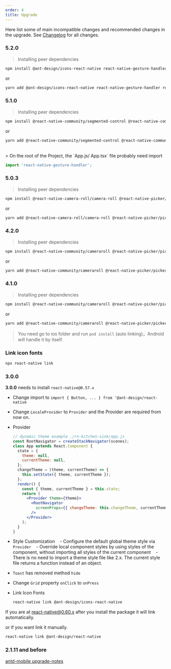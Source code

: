 ```yaml
---
order: 4
title: Upgrade
---
```


Here list some of main incompatible changes and recommended changes in the upgrade. See [Changelog](/changelog) for all changes.

### 5.2.0

> Installing peer dependencies

```bash
npm install @ant-design/icons-react-native react-native-gesture-handler react-native-reanimated
```

or

```bash
yarn add @ant-design/icons-react-native react-native-gesture-handler react-native-reanimated
```

### 5.1.0

> Installing peer dependencies

```bash
npm install @react-native-community/segmented-control @react-native-community/slider react-native-gesture-handler
```

or

```bash
yarn add @react-native-community/segmented-control @react-native-community/slider react-native-gesture-handler
```
<br/>
> On the root of the Project, the `App.js/ App.tsx` file probably need import

```js
import 'react-native-gesture-handler';
```

### 5.0.3

> Installing peer dependencies

```bash
npm install @react-native-camera-roll/camera-roll @react-native-picker/picker @react-native-community/segmented-control @react-native-community/slider react-native-gesture-handler
```

or

```bash
yarn add @react-native-camera-roll/camera-roll @react-native-picker/picker @react-native-community/segmented-control @react-native-community/slider react-native-gesture-handler
```

### 4.2.0

> Installing peer dependencies

```bash
npm install @react-native-community/cameraroll @react-native-picker/picker @react-native-community/segmented-control @react-native-community/slider react-native-pager-view react-native-gesture-handler
```

or

```bash
yarn add @react-native-community/cameraroll @react-native-picker/picker @react-native-community/segmented-control @react-native-community/slider react-native-pager-view react-native-gesture-handler
```

### 4.1.0

> Installing peer dependencies

```bash
npm install @react-native-community/cameraroll @react-native-picker/picker @react-native-community/segmented-control @react-native-community/slider react-native-pager-view
```

or

```bash
yarn add @react-native-community/cameraroll @react-native-picker/picker @react-native-community/segmented-control @react-native-community/slider react-native-pager-view
```

> You need go to ios folder and run `pod install` (auto linking)，Android will handle it by itself.

### Link icon fonts

```bash
npx react-native link
```

### 3.0.0

**3.0.0** needs to install `react-native@0.57.x`

- Change import to `import { Button, ... } from '@ant-design/react-native`
- Change `LocaleProvider` to `Provider` and the Provider are required from now on.

- Provider

  ```jsx
  // dynamic theme example ./rn-kitchen-sink/app.js
  const RootNavigator = createStackNavigator(scenes);
  class App extends React.Component {
    state = {
      theme: null,
      currentTheme: null,
    };
    changeTheme = (theme, currentTheme) => {
      this.setState({ theme, currentTheme });
    };
    render() {
      const { theme, currentTheme } = this.state;
      return (
        <Provider theme={theme}>
          <RootNavigator
            screenProps={{ changeTheme: this.changeTheme, currentTheme }}
          />
        </Provider>
      );
    }
  }
  ```

- Style Customization
     - Configure the default global theme style via `Provider`
     - Override local component styles by using styles of the component, without importing all styles of the current component
     - There is no need to import a theme style file like 2.x. The current style file returns a function instead of an object.
- `Toast` has removed method `hide`
- Change `Grid` property `onClick` to `onPress`
- Link Icon Fonts

  ```sh
  react-native link @ant-design/icons-react-native
  ```

If you are at react-native@0.60.x after you install the package it will link automatically.

or if you want link it manually.

```sh
react-native link @ant-design/react-native
```

### 2.1.11 and before

[antd-mobile upgrade-notes](https://github.com/ant-design/ant-design-mobile/blob/master/docs/react/upgrade-notes.en-US.md#1x--20)
